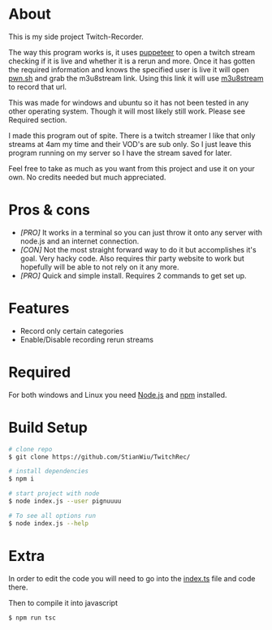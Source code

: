 # About

This is my side project Twitch-Recorder.

The way this program works is, it uses [puppeteer](https://github.com/puppeteer/puppeteer) to open a twitch stream checking if it is live and whether it is a rerun and more. Once it has gotten the required information and knows the specified user is live it will open [pwn.sh](https://pwn.sh/tools/getstream.html) and grab the m3u8stream link. Using this link it will use [m3u8stream](https://www.npmjs.com/package/m3u8stream) to record that url.

This was made for windows and ubuntu so it has not been tested in any other operating system. Though it will most likely still work. Please see Required section.

I made this program out of spite. There is a twitch streamer I like that only streams at 4am my time and their VOD's are sub only. So I just leave this program running on my server so I have the stream saved for later.

Feel free to take as much as you want from this project and use it on your own. No credits needed but much appreciated.

# Pros & cons

- *[PRO]* It works in a terminal so you can just throw it onto any server with node.js and an internet connection.
- *[CON]* Not the most straight forward way to do it but accomplishes it's goal. Very hacky code. Also requires thir party website to work but hopefully will be able to not rely on it any more.
- *[PRO]* Quick and simple install. Requires 2 commands to get set up.

# Features

- Record only certain categories
- Enable/Disable recording rerun streams

# Required

For both windows and Linux you need [Node.js](https://nodejs.org/) and [npm](https://nodejs.org/) installed.

# Build Setup

```bash
# clone repo
$ git clone https://github.com/StianWiu/TwitchRec/

# install dependencies
$ npm i

# start project with node
$ node index.js --user pignuuuu

# To see all options run
$ node index.js --help
```

# Extra

In order to edit the code you will need to go into the [index.ts](https://github.com/Pignuuu/twitch-recorder/blob/main/index.ts) file and code there.

Then to compile it into javascript

```bash
$ npm run tsc
```
